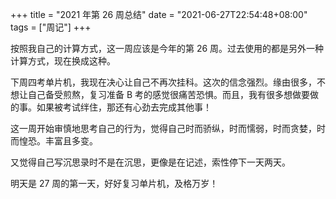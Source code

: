 +++
title = "2021 年第 26 周总结"
date = "2021-06-27T22:54:48+08:00"
tags = ["周记"]
+++

按照我自己的计算方式，这一周应该是今年的第 26 周。过去使用的都是另外一种计算方式，现在换成这种。

下周四考单片机，我现在决心让自己不再次挂科。这次的信念强烈。缘由很多，不想让自己备受煎熬，复习准备 B 考的感觉很痛苦恐惧。而且，我有很多想做要做的事。如果被考试绊住，那还有心劲去完成其他事！

这一周开始审慎地思考自己的行为，觉得自己时而骄纵，时而懦弱，时而贪婪，时而惶恐。丰富且多变。

又觉得自己写沉思录时不是在沉思，更像是在记述，索性停下一天两天。

明天是 27 周的第一天，好好复习单片机，及格万岁！
